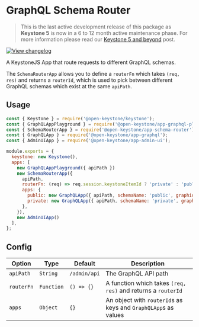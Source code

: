 <!--[meta]
section: api
subSection: apps
title: GraphQL Schema Router
[meta]-->

# GraphQL Schema Router

> This is the last active development release of this package as **Keystone 5** is now in a 6 to 12 month active maintenance phase. For more information please read our [Keystone 5 and beyond](https://github.com/keystonejs/keystone-5/issues/21) post.

[![View changelog](https://img.shields.io/badge/changelogs.xyz-Explore%20Changelog-brightgreen)](https://changelogs.xyz/@open-keystone/app-schema-router)

A KeystoneJS App that route requests to different GraphQL schemas.

The `SchemaRouterApp` allows you to define a `routerFn` which takes `(req, res)` and returns
a `routerId`, which is used to pick between different GraphQL schemas which exist at the same
`apiPath`.

## Usage

```javascript
const { Keystone } = require('@open-keystone/keystone');
const { GraphQLAppPlayground } = require('@open-keystone/app-graphql-playground');
const { SchemaRouterApp } = require('@open-keystone/app-schema-router');
const { GraphQLApp } = require('@open-keystone/app-graphql');
const { AdminUIApp } = require('@open-keystone/app-admin-ui');

module.exports = {
  keystone: new Keystone(),
  apps: [
    new GraphQLAppPlayground({ apiPath })
    new SchemaRouterApp({
      apiPath,
      routerFn: (req) => req.session.keystoneItemId ? 'private' : 'public',
      apps: {
        public: new GraphQLApp({ apiPath, schemaName: 'public', graphiqlPath: undefined }),
        private: new GraphQLApp({ apiPath, schemaName: 'private', graphiqlPath: undefined }),
      },
    }),
    new AdminUIApp()
  ],
};
```

## Config

| Option     | Type       | Default      | Description                                                    |
| ---------- | ---------- | ------------ | -------------------------------------------------------------- |
| `apiPath`  | `String`   | `/admin/api` | The GraphQL API path                                           |
| `routerFn` | `Function` | `() => {}`   | A function which takes `(req, res)` and returns a `routerId`   |
| `apps`     | `Object`   | `{}`         | An object with `routerId`s as keys and `GraphQLApp`s as values |
